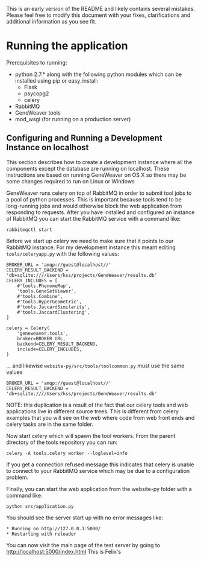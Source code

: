 This is an early version of the README and likely contains several mistakes.
Please feel free to modify this document with your fixes, clarifications and
additional information as you see fit.

# Running the application

Prerequisites to running:

* python 2.7.* along with the following python modules which can be installed
  using pip or easy_install:
  * Flask
  * psycopg2
  * celery
* RabbitMQ
* GeneWeaver tools
* mod_wsgi (for running on a production server)

## Configuring and Running a Development Instance on localhost

This section describes how to create a development instance where all the
components except the database are running on localhost. These instructions
are based on running GeneWeaver on OS X so there may be some changes required
to run on Linux or Windows

GeneWeaver runs celery on top of RabbitMQ in order to submit tool jobs to a
pool of python processes. This is important because tools tend to be
long-running jobs and would otherwise block the web application from
responding to requests. After you have installed and configured an instance of
RabbitMQ you can start the RabbitMQ service with a command like:

    rabbitmqctl start

Before we start up celery we need to make sure that it points to our RabbitMQ
instance. For my development instance this meant editing `tools/celeryapp.py` with
the following values:

    BROKER_URL = 'amqp://guest@localhost//'
    CELERY_RESULT_BACKEND = 'db+sqlite:////Users/kss/projects/GeneWeaver/results.db'
    CELERY_INCLUDES = [
        #'tools.PhenomeMap',
        'tools.GeneSetViewer',
        #'tools.Combine',
        #'tools.HyperGeometric',
        #'tools.JaccardSimilarity',
        #'tools.JaccardClustering',
    ]
    
    celery = Celery(
        'geneweaver.tools',
        broker=BROKER_URL,
        backend=CELERY_RESULT_BACKEND,
        include=CELERY_INCLUDES,
    )

... and likewise `website-py/src/tools/toolcommon.py` must use the same values

    BROKER_URL = 'amqp://guest@localhost//'
    CELERY_RESULT_BACKEND = 'db+sqlite:////Users/kss/projects/GeneWeaver/results.db'

NOTE: this duplication is a result of the fact that our celery tools and
web applications live in different source trees. This is different from
celery examples that you will see on the web where code from web front ends and
celery tasks are in the same folder.

Now start celery which will spawn the tool workers. From the parent directory
of the tools repository you can run:

    celery -A tools.celery worker --loglevel=info

If you get a connection refused message this indicates that celery is unable
to connect to your RabbitMQ service which may be due to a configuration problem.

Finally, you can start the web application from the website-py folder with a
command like:

    python src/application.py

You should see the server start up with no error messages like:

    * Running on http://127.0.0.1:5000/
    * Restarting with reloader

You can now visit the main page of the test server by going to
<http://localhost:5000/index.html>
This is Felix's
